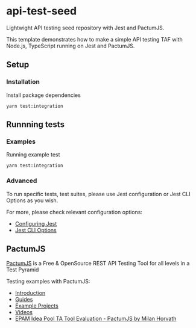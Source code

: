 # api-test-seed
Lightwight API testing seed repository with Jest and PactumJS.

This template demonstrates how to make a simple API testing TAF with Node.js, TypeScript running on Jest and PactumJS.

## Setup

### Installation

Install package dependencies
```
yarn test:integration
```

## Runnning tests
### Examples
Running example test
```
yarn test:integration
```

### Advanced
To run specific tests, test suites, please use Jest configuration or Jest CLI Options as you wish.

For more, please check relevant configuration options:

* [Configuring Jest](https://jestjs.io/docs/configuration)
* [Jest CLI Options](https://jestjs.io/docs/cli)

## PactumJS
[PactumJS](https://pactumjs.github.io/) is a Free & OpenSource REST API Testing Tool for all levels in a Test Pyramid

Testing examples with PactumJS:
* [Introduction](https://pactumjs.github.io/introduction/welcome.html)
* [Guides](https://pactumjs.github.io/guides/api-testing.html)
* [Example Projects](https://pactumjs.github.io/media/projects.html)
* [Videos](https://pactumjs.github.io/media/videos.html)
* [EPAM Idea Pool TA Tool Evaluation - PactumJS by Milan Horvath](https://wearecommunity.io/events/idea-pool-ta-tool-evaluation-pactumjs/talks/13414)

